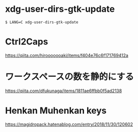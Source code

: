 # xdg-user-dirs-gtk-update
```
$ LANG=C xdg-user-dirs-gtk-update
```

# Ctrl2Caps
https://qiita.com/hirooooooaki/items/f404e76c6f171769412a

# ワークスペースの数を静的にする
https://qiita.com/dfukunaga/items/1811ae6ffbb0f5ad2138

# Henkan Muhenkan keys
https://magidropack.hatenablog.com/entry/2018/11/30/120602
